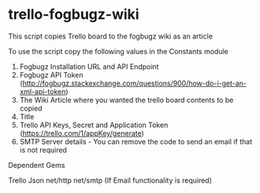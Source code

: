 trello-fogbugz-wiki
===================

This script copies Trello board to the fogbugz wiki as an article

To use the script copy the following values in the Constants module

1) Fogbugz Installation URL and API Endpoint
2) Fogbugz API Token (http://fogbugz.stackexchange.com/questions/900/how-do-i-get-an-xml-api-token)
3) The Wiki Article where you wanted the trello board contents to be copied
4) Title
5) Trello API Keys, Secret and Application Token (https://trello.com/1/appKey/generate)
6) SMTP Server details - You can remove the code to send an email if that is not required

Dependent Gems


Trello
Json
net/http
net/smtp (If Email functionality is required)
